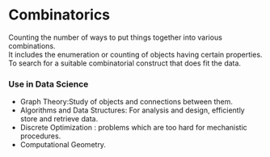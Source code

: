 # Combinatorics  
Counting the number of ways to put things together into various combinations.  
It includes the enumeration or counting of objects having certain properties. 
To search for a suitable combinatorial construct that does fit the data.
### Use in Data Science  
- Graph Theory:Study of objects and connections between them.
- Algorithms and Data Structures: For analysis and design, efficiently store and retrieve data. 
- Discrete Optimization : problems which are too hard for mechanistic procedures.  
- Computational Geometry. 
